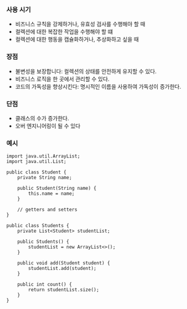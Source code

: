 ### 사용 시기
- 비즈니스 규칙을 강제하거나, 유효성 검사를 수행해야 할 때
- 컬렉션에 대한 복잡한 작업을 수행해야 할 떄
- 컬렉션에 대한 행동을 캡슐화하거나, 추상화하고 싶을 때

### 장점
- 불변성을 보장합니다: 컬렉션의 상태를 안전하게 유지할 수 있다.
- 비즈니스 로직을 한 곳에서 관리할 수 있다.
- 코드의 가독성을 향상시킨다: 명시적인 이름을 사용하여 가독성이 증가한다.

### 단점
- 클래스의 수가 증가한다.
- 오버 엔지니어링이 될 수 있다

### 예시

```
import java.util.ArrayList;
import java.util.List;

public class Student {
    private String name;

    public Student(String name) {
        this.name = name;
    }

    // getters and setters
}

public class Students {
    private List<Student> studentList;

    public Students() {
        studentList = new ArrayList<>();
    }

    public void add(Student student) {
        studentList.add(student);
    }

    public int count() {
        return studentList.size();
    }
}

```
